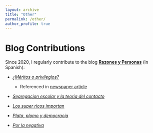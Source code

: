 ```yaml
---
layout: archive
title: "Other"
permalink: /other/
author_profile: true
---
```


# Blog Contributions

Since 2020, I regularly contribute to the blog [**Razones y Personas**](http://www.razonesypersonas.com/) (in Spanish):

- [*¿Méritos o privilegios?*](http://www.razonesypersonas.com/2023/07/meritos-o-privilegios.html)

  - Referenced in [newspaper article](https://www.elobservador.com.uy/nota/universidad-para-privilegiados-la-decision-en-estados-unidos-que-reabre-el-debate-en-uruguay-202371919100)
  
- [*Segregacion escolar y la teoría del contacto*](http://www.razonesypersonas.com/2022/12/segregacion-escolar-y-la-teoria-del.html)
- [*Los super ricos importan*](http://www.razonesypersonas.com/2021/06/los-super-ricos-importan.html)
- [*Plata, plomo y democracia*](http://www.razonesypersonas.com/2021/12/plata-plomo-y-democracia.html)
- [*Por la negativa*](http://www.razonesypersonas.com/2020/11/por-la-negativa-los-electores-votan-en.html)